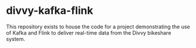 # divvy-kafka-flink
This repository exists to house the code for a project demonstrating the use of Kafka and Flink to deliver real-time data from the Divvy bikeshare system.
